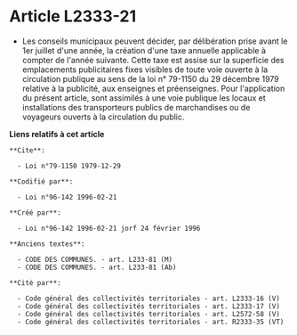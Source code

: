 # Article L2333-21

- Les conseils municipaux peuvent décider, par délibération prise avant le 1er juillet d'une année, la création d'une taxe
annuelle applicable à compter de l'année suivante. Cette taxe est assise sur la superficie des emplacements publicitaires
fixes visibles de toute voie ouverte à la circulation publique au sens de la loi n° 79-1150 du 29 décembre 1979 relative à la
publicité, aux enseignes et préenseignes. Pour l'application du présent article, sont assimilés à une voie publique les
locaux et installations des transporteurs publics de marchandises ou de voyageurs ouverts à la circulation du public.

**Liens relatifs à cet article**

	**Cite**:

	  - Loi n°79-1150 1979-12-29

	**Codifié par**:

	  - Loi n°96-142 1996-02-21

	**Créé par**:

	  - Loi n°96-142 1996-02-21 jorf 24 février 1996

	**Anciens textes**:

	  - CODE DES COMMUNES. - art. L233-81 (M)
	  - CODE DES COMMUNES. - art. L233-81 (Ab)

	**Cité par**:

	  - Code général des collectivités territoriales - art. L2333-16 (V)
	  - Code général des collectivités territoriales - art. L2333-17 (V)
	  - Code général des collectivités territoriales - art. L2572-58 (V)
	  - Code général des collectivités territoriales - art. R2333-35 (VT)
